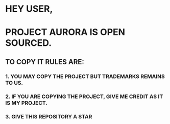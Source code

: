 # HEY USER,
# PROJECT AURORA IS OPEN SOURCED.
## TO COPY IT RULES ARE:
### 1. YOU MAY COPY THE PROJECT BUT TRADEMARKS REMAINS TO US.
### 2. IF YOU ARE COPYING THE PROJECT, GIVE ME CREDIT AS IT IS MY PROJECT.
### 3. GIVE THIS REPOSITORY A STAR
